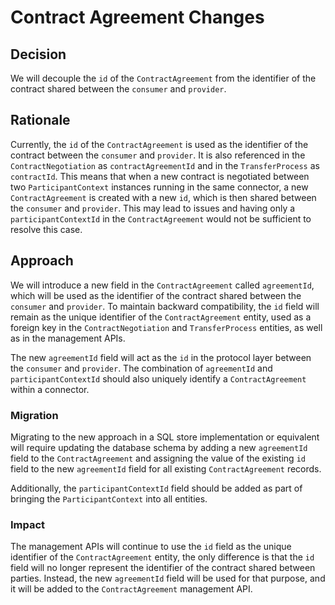 # Contract Agreement Changes

## Decision

We will decouple the `id` of the `ContractAgreement` from the identifier of the contract shared between the `consumer`
and `provider`.

## Rationale

Currently, the `id` of the `ContractAgreement` is used as the identifier of the contract between the `consumer` and
`provider`. It is also referenced in the `ContractNegotiation` as `contractAgreementId` and in the `TransferProcess` as
`contractId`. This means that when a new contract is negotiated between two `ParticipantContext` instances running in
the same connector, a new `ContractAgreement` is created with a new `id`, which is then shared between the `consumer`
and `provider`. This may lead to issues and having only a `participantContextId` in the `ContractAgreement` would not be
sufficient to resolve this case.

## Approach

We will introduce a new field in the `ContractAgreement` called `agreementId`, which will be used as the identifier of
the contract shared between the `consumer` and `provider`. To maintain backward compatibility, the `id` field will
remain as the unique identifier of the `ContractAgreement` entity, used as a foreign key in the `ContractNegotiation`
and `TransferProcess` entities, as well as in the management APIs.

The new `agreementId` field will act as the `id` in the protocol layer between the `consumer` and `provider`. The
combination of `agreementId` and `participantContextId` should also uniquely identify a `ContractAgreement` within a
connector.

### Migration

Migrating to the new approach in a SQL store implementation or equivalent will require updating the database schema by
adding a new `agreementId` field to the `ContractAgreement` and assigning the value of the existing `id` field to the
new
`agreementId` field for all existing `ContractAgreement` records.

Additionally, the `participantContextId` field should be added as part of bringing the `ParticipantContext` into all
entities.

### Impact

The management APIs will continue to use the `id` field as the unique identifier of the `ContractAgreement` entity,
the only difference is that the `id` field will no longer represent the identifier of the
contract shared between parties. Instead, the new `agreementId` field will be used for that purpose, and it will be
added to the `ContractAgreement` management API.

